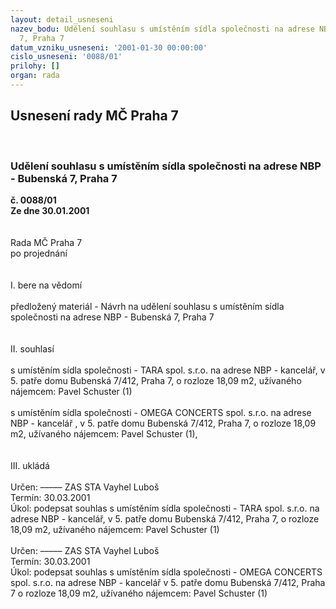 ```yaml
---
layout: detail_usneseni
nazev_bodu: Udělení souhlasu s umístěním sídla společnosti na adrese NBP - Bubenská
  7, Praha 7
datum_vzniku_usneseni: '2001-01-30 00:00:00'
cislo_usneseni: '0088/01'
prilohy: []
organ: rada
---
```

<div id="ucUsn_pList" class="usn">
	<span><h2>Usnesení rady MČ Praha 7 </h2>
<br></span><div class="standBody">
<span><h3>Udělení souhlasu s umístěním sídla společnosti na adrese NBP - Bubenská 7, Praha 7</h3></span><div class="center">
		<strong>č. 0088/01</strong><br>
	</div>
<div class="center">
		<strong>Ze dne 30.01.2001</strong><br><br>
	</div>
<br>Rada MČ Praha 7<br>po projednání<br><br><br>I.	bere na vědomí<br><br> předložený materiál - Návrh na udělení souhlasu s umístěním sídla společnosti na adrese NBP - Bubenská 7, Praha 7<br><br><br>II.	souhlasí <br><br>s umístěním sídla společnosti - TARA spol. s.r.o. na adrese NBP - kancelář,  v 5. patře domu Bubenská 7/412, Praha 7, o rozloze 18,09 m2, užívaného nájemcem: Pavel Schuster (1)<br><br>s umístěním sídla společnosti - OMEGA CONCERTS spol. s.r.o. na adrese NBP - kancelář , v 5. patře domu Bubenská 7/412, Praha 7, o rozloze 18,09 m2, užívaného nájemcem: Pavel Schuster (1), <br><br><br>III. ukládá <br><br> Určen:	–––––	ZAS STA Vayhel Luboš<br>Termín: 30.03.2001<br>Úkol:	podepsat souhlas s umístěním sídla společnosti -  TARA spol. s.r.o. na adrese NBP - kancelář, v   5. patře domu Bubenská 7/412, Praha 7, o rozloze 18,09 m2, užívaného nájemcem: Pavel Schuster (1)<br> <br> Určen:	–––––	ZAS STA Vayhel Luboš<br>Termín: 30.03.2001<br>Úkol:	podepsat souhlas s umístěním sídla společnosti - OMEGA CONCERTS spol. s.r.o. na adrese NBP - kancelář v 5. patře domu Bubenská 7/412, Praha 7 o rozloze 18,09 m2, užívaného nájemcem: Pavel Schuster (1)<br> <br><br> <br>
</div>
</div>